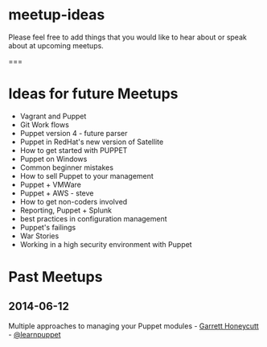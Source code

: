 meetup-ideas
============

Please feel free to add things that you would like to hear about or speak about at upcoming meetups.

===

# Ideas for future Meetups

* Vagrant and Puppet
* Git Work flows
* Puppet version 4 - future parser
* Puppet in RedHat's new version of Satellite
* How to get started with PUPPET
* Puppet on Windows
* Common beginner mistakes
* How to sell Puppet to your management
* Puppet + VMWare
* Puppet + AWS - steve
* How to get non-coders involved
* Reporting, Puppet + Splunk
* best practices in configuration management
* Puppet's failings
* War Stories
* Working in a high security environment with Puppet


# Past Meetups
## 2014-06-12
Multiple approaches to managing your Puppet modules - [Garrett Honeycutt](mailto:contact@garretthoneycutt.com) - [@learnpuppet](https://twitter.com/learnpuppet)

